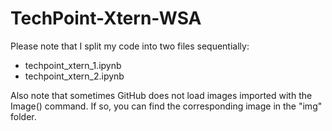 # TechPoint-Xtern-WSA


Please note that I split my code into two files sequentially:
- techpoint_xtern_1.ipynb
- techpoint_xtern_2.ipynb

Also note that sometimes GitHub does not load images imported with the Image() command. If so, you can find the corresponding image in the "img" folder.
